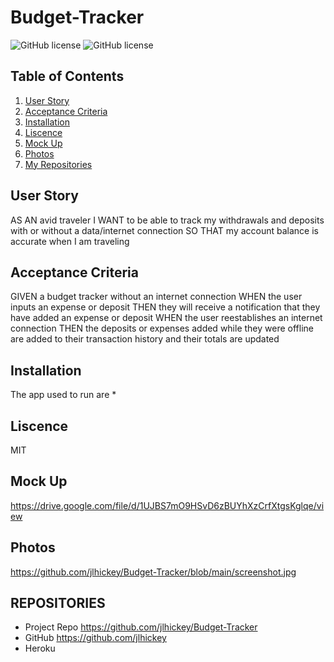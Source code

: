 # Budget-Tracker

![GitHub license](https://img.shields.io/badge/Made%20by-%40jlhickey-orange)
![GitHub license](https://img.shields.io/badge/license-MIT-green.svg)


## Table of Contents
1. [User Story](#UserStory)
2. [Acceptance Criteria](#AcceptanceCriteria)
3. [Installation](#Installation)
5. [Liscence](#Liscence)
6. [Mock Up](#MockUp)
7. [Photos](#Photos)
8. [My Repositories](#MyRepositories)


## User Story

AS AN avid traveler
I WANT to be able to track my withdrawals and deposits with or without a data/internet connection
SO THAT my account balance is accurate when I am traveling 

## Acceptance Criteria

GIVEN a budget tracker without an internet connection
WHEN the user inputs an expense or deposit
THEN they will receive a notification that they have added an expense or deposit
WHEN the user reestablishes an internet connection
THEN the deposits or expenses added while they were offline are added to their transaction history and their totals are updated

## Installation
The app used to run are
*  

## Liscence
MIT


## Mock Up   
https://drive.google.com/file/d/1UJBS7mO9HSvD6zBUYhXzCrfXtgsKglqe/view

## Photos<br>
 https://github.com/jlhickey/Budget-Tracker/blob/main/screenshot.jpg
  
## REPOSITORIES

- Project Repo https://github.com/jlhickey/Budget-Tracker
- GitHub https://github.com/jlhickey
- Heroku  
